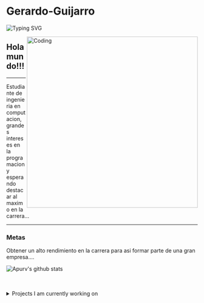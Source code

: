 # Gerardo-Guijarro

  
![Typing SVG](https://readme-typing-svg.herokuapp.com?font=ROBOT&size=25&color=39FF14&background=000000&center=true&vCenter=true&width=490&lines=%3E+Welcome+to+my+GitHub+profile...!)

</div>

<img align="right" alt="Coding" width="450" src="https://cdn.dribbble.com/users/1162077/screenshots/3848914/programmer.gif">


## Hola mundo!!!

___
Estudiante de ingenieria en computacion, grandes intereses en la programacion y esperando destacar al maximo en la carrera...



___
### Metas
Obtener un alto rendimiento en la carrera para asi formar parte de una gran empresa....


![Apurv's github stats](https://github-readme-stats.vercel.app/api?username=GerardoGuijarro&show_icons=true)
<br />
<br />
<br />
<details>
<summary>
  Projects I am currently working on
</summary>

<br />
